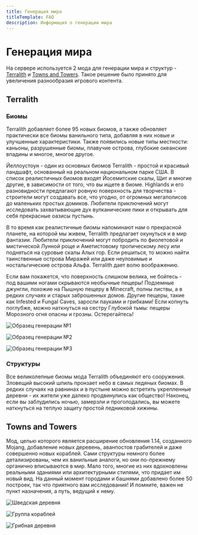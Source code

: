 ```yaml
---
title: Генерация мира
titleTemplate: FAQ
description: Информация о генерации мира
---
```


# Генерация мира

На сервере используется 2 мода для генерации мира и структур - [Terralith](https://modrinth.com/mod/terralith) и [Towns and Towers](https://modrinth.com/mod/towns-and-towers). Такое решение было принято для увеличения разнообразия игрового контента.

## Terralith

### Биомы

Terralith добавляет более 95 новых биомов, а также обновляет практически все биомы ванильного типа, добавляя в них новые и улучшенные характеристики. Также появились новые типы местности: каньоны, разрушенные биомы, плавучие острова, глубокие океанские впадины и многое, многое другое.

Йеллоустоун - один из основных биомов Terralith - простой и красивый ландшафт, основанный на реальном национальном парке США. В список реалистичных биомов входят Йосемитские скалы, Щит и многие другие, в зависимости от того, что вы ищете в биоме. Highlands и его разновидности предлагают ровную поверхность для творчества - строители могут создавать все, что угодно, от огромных мегаполисов до маленьких простых домиков. Любители приключений могут исследовать захватывающие дух вулканические пики и открывать для себя прекрасные оазисы пустынь.

В то время как реалистичные биомы напоминают нам о прекрасной планете, на которой мы живем, Terralith предлагает окунуться и в мир фантазии. Любители приключений могут побродить по фиолетовой и мистической Лунной роще и Аметистовому тропическому лесу или подняться на суровые скалы Алых гор. Если решиться, то можно найти таинственные острова Миражей или даже неуловимые и ностальгические острова Альфа. Terralith дает волю воображению.

Если вам покажется, что поверхность слишком велика, не бойтесь - под вашими ногами скрываются необычные пещеры! Подземные джунгли, похожие на Пышную пещеру в Minecraft, полны листвы, а в редких случаях и старых заброшенных домов. Другие пещеры, такие как Infested и Fungal Caves, заросли пауками и грибками! Если копнуть поглубже, можно наткнуться на сестру Глубокой тьмы: пещеры Морозного огня опасны и грозны. Остерегайтесь!

![Образец генерации №1](/img/faq/world-generation/gen_1.jpeg)

![Образец генерации №2](/img/faq/world-generation/gen_2.jpeg)

![Образец генерации №3](/img/faq/world-generation/gen_3.jpeg)

### Структуры

Все великолепные биомы мода Terralith объединяют его сооружения. Зловещий высокий шпиль пронзает небо в самых ледяных биомах. В редких случаях на равнинах и в пустыне можно встретить укрепленные деревни - их жители уже далеко продвинулись как общество! Наконец, если вы заблудились ночью, замерзли и проголодались, вы можете наткнуться на теплую защиту простой ледниковой хижины.

## Towns and Towers

Мод, целью которого является расширение обновления 1.14, созданного Mojang, добавление новых деревень, аванпостов грабителей и даже совершенно новых кораблей. Сами структуры немного более детализированы, чем их ванильные аналоги, но они по-прежнему органично вписываются в мир. Мало того, многие из них вдохновлены реальными зданиями или архитектурными стилями, что придает им новый вид. На данный момент городами и башнями добавлено более 50 построек, так что приятного вам исследования! И помните, важен не пункт назначения, а путь, ведущий к нему.

![Шведская деревня](/img/faq/world-generation/town_1.png)

![Группа кораблей](/img/faq/world-generation/town_2.png)

![Грибная деревня](/img/faq/world-generation/town_3.png)